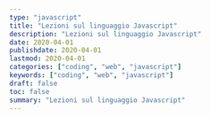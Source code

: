 ```yaml
---
type: "javascript"
title: "Lezioni sul linguaggio Javascript"
description: "Lezioni sul linguaggio Javascript"
date: 2020-04-01
publishdate: 2020-04-01
lastmod: 2020-04-01
categories: ["coding", "web", "javascript"]
keywords: ["coding", "web", "javascript"]
draft: false
toc: false
summary: "Lezioni sul linguaggio Javascript"
---
```

